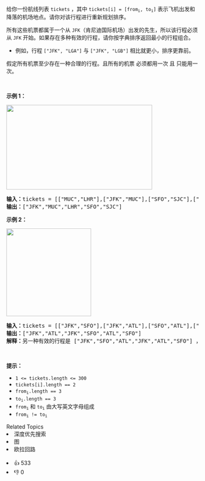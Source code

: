<p>给你一份航线列表 <code>tickets</code> ，其中 <code>tickets[i] = [from<sub>i</sub>, to<sub>i</sub>]</code> 表示飞机出发和降落的机场地点。请你对该行程进行重新规划排序。</p>

<p>所有这些机票都属于一个从 <code>JFK</code>（肯尼迪国际机场）出发的先生，所以该行程必须从 <code>JFK</code> 开始。如果存在多种有效的行程，请你按字典排序返回最小的行程组合。</p>

<ul>
	<li>例如，行程 <code>["JFK", "LGA"]</code> 与 <code>["JFK", "LGB"]</code> 相比就更小，排序更靠前。</li>
</ul>

<p>假定所有机票至少存在一种合理的行程。且所有的机票 必须都用一次 且 只能用一次。</p>

<p> </p>

<p><strong>示例 1：</strong></p>
<img alt="" src="https://assets.leetcode.com/uploads/2021/03/14/itinerary1-graph.jpg" style="width: 382px; height: 222px;" />
<pre>
<strong>输入：</strong>tickets = [["MUC","LHR"],["JFK","MUC"],["SFO","SJC"],["LHR","SFO"]]
<strong>输出：</strong>["JFK","MUC","LHR","SFO","SJC"]
</pre>

<p><strong>示例 2：</strong></p>
<img alt="" src="https://assets.leetcode.com/uploads/2021/03/14/itinerary2-graph.jpg" style="width: 222px; height: 230px;" />
<pre>
<strong>输入：</strong>tickets = [["JFK","SFO"],["JFK","ATL"],["SFO","ATL"],["ATL","JFK"],["ATL","SFO"]]
<strong>输出：</strong>["JFK","ATL","JFK","SFO","ATL","SFO"]
<strong>解释：</strong>另一种有效的行程是 ["JFK","SFO","ATL","JFK","ATL","SFO"] ，但是它字典排序更大更靠后。
</pre>

<p> </p>

<p><strong>提示：</strong></p>

<ul>
	<li><code>1 <= tickets.length <= 300</code></li>
	<li><code>tickets[i].length == 2</code></li>
	<li><code>from<sub>i</sub>.length == 3</code></li>
	<li><code>to<sub>i</sub>.length == 3</code></li>
	<li><code>from<sub>i</sub></code> 和 <code>to<sub>i</sub></code> 由大写英文字母组成</li>
	<li><code>from<sub>i</sub> != to<sub>i</sub></code></li>
</ul>
<div><div>Related Topics</div><div><li>深度优先搜索</li><li>图</li><li>欧拉回路</li></div></div><br><div><li>👍 533</li><li>👎 0</li></div>